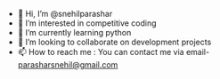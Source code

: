 - 👋 Hi, I’m @snehilparashar
- 👀 I’m interested in competitive coding
- 🌱 I’m currently learning python
- 💞️ I’m looking to collaborate on development projects
- 📫 How to reach me : You can contact me via email- parasharsnehil@gmail.com

<!---
snehilparashar/snehilparashar is a ✨ special ✨ repository because its `README.md` (this file) appears on your GitHub profile.
You can click the Preview link to take a look at your changes.
--->
